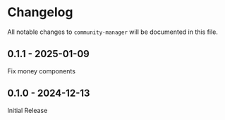 # Changelog

All notable changes to `community-manager` will be documented in this file.

## 0.1.1 - 2025-01-09

Fix money components

## 0.1.0 - 2024-12-13

Initial Release
